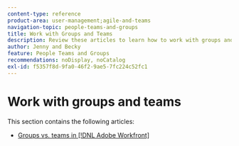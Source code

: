 ```yaml
---
content-type: reference
product-area: user-management;agile-and-teams
navigation-topic: people-teams-and-groups
title: Work with Groups and Teams
description: Review these articles to learn how to work with groups and teams in Workfront.
author: Jenny and Becky
feature: People Teams and Groups
recommendations: noDisplay, noCatalog
exl-id: f5357f8d-9fa0-46f2-9ae5-7fc224c52fc1
---
```

# Work with groups and teams

This section contains the following articles:

* [Groups vs. teams in [!DNL Adobe Workfront]](../../people-teams-and-groups/work-with-groups-and-teams/understanding-differences-and-similarities-between-groups-and-teams.md)
